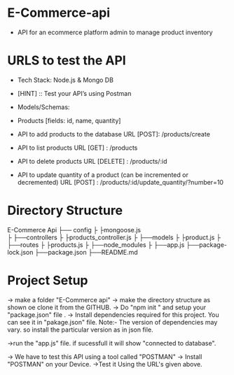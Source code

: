 

# E-Commerce-api
<!-- ecommerce api with node js and mongodb -->


* API for an ecommerce platform admin to manage product inventory

# URLS to test the API

- Tech Stack: Node.js &amp; Mongo DB
- [HINT] :: Test your API’s using Postman

- Models/Schemas:
- Products [fields: id, name, quantity]

- API to add products to the database
            URL [POST]: /products/create
            <!-- http://localhost:3000/products/create -->

- API to list products
            URL [GET] : /products
            <!-- http://localhost:3000/products -->


- API to delete products
            URL [DELETE] : /products/:id
            <!-- http://localhost:3000/products/id/delete -->

- API to update quantity of a product (can be incremented or decremented)
            URL [POST] : /products/:id/update_quantity/?number=10
            <!-- http://localhost:3000/products/id/update_quantity/?number=10 -->



# Directory Structure

E-Commerce Api
├── config 
├     ├mongoose.js      
├
├──controllers
├       ├products_controller.js
├
├──models
├    ├product.js
├
├──routes
├    ├products.js
├
├──node_modules
├
├──app.js
├──package-lock.json
├──package.json
├──README.md

# Project Setup
-> make a folder "E-Commerce api"
-> make the directory structure as shown oe clone it from the GITHUB. 
-> Do "npm init " and setup your "package.json" file . 
-> Install dependencies required for this project. You can see it in "pakage.json" file. 
Note:- The version of dependencies may vary. so install the particular version as in json file.

->run the "app.js" file.  if sucessfull it will show "connected to database".

-> We have to test this API using a tool called "POSTMAN"
-> Install "POSTMAN" on your Device.
->Test it Using the URL's given above.









